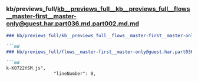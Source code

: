 ### kb/previews_full/kb__previews_full__kb__previews_full__flows__master-first__master-only@guest.har.part036.md.part002.md.md

```md
### kb/previews_full/kb__previews_full__flows__master-first__master-only@guest.har.part036.md.part002.md

```md
### kb/previews_full/flows__master-first__master-only@guest.har.part036.md (part 002)

```md
k-KO722YSM.js",
                  "lineNumber": 0,
              
```

```

```

```
